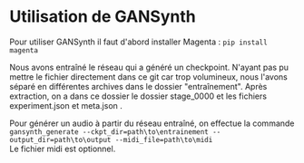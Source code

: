 # Utilisation de GANSynth
Pour utiliser GANSynth il faut d'abord installer Magenta :
`pip install magenta`    

Nous avons entraîné le réseau qui a généré un checkpoint. N'ayant pas pu mettre le fichier directement dans ce git car trop volumineux, nous l'avons séparé en différentes archives dans le dossier "entraînement". Après extraction, on a dans ce dossier le dossier stage_0000 et les fichiers experiment.json et meta.json .  

Pour générer un audio à partir du réseau entraîné, on effectue la commande
`gansynth_generate --ckpt_dir=path\to\entrainement --output_dir=path\to\output --midi_file=path\to\midi`  
Le fichier midi est optionnel.


